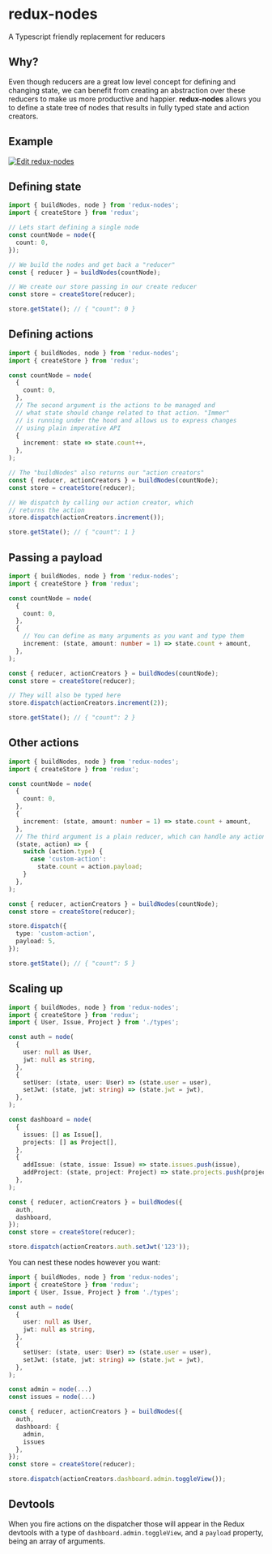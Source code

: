 # redux-nodes

A Typescript friendly replacement for reducers

## Why?

Even though reducers are a great low level concept for defining and changing state, we can benefit from creating an abstraction over these reducers to make us more productive and happier. **redux-nodes** allows you to define a state tree of nodes that results in fully typed state and action creators.

## Example

[![Edit redux-nodes](https://codesandbox.io/static/img/play-codesandbox.svg)](https://codesandbox.io/s/focused-cache-ed22i?fontsize=14&hidenavigation=1&theme=dark)


## Defining state

```ts
import { buildNodes, node } from 'redux-nodes';
import { createStore } from 'redux';

// Lets start defining a single node
const countNode = node({
  count: 0,
});

// We build the nodes and get back a "reducer"
const { reducer } = buildNodes(countNode);

// We create our store passing in our create reducer
const store = createStore(reducer);

store.getState(); // { "count": 0 }
```

## Defining actions

```ts
import { buildNodes, node } from 'redux-nodes';
import { createStore } from 'redux';

const countNode = node(
  {
    count: 0,
  },
  // The second argument is the actions to be managed and
  // what state should change related to that action. "Immer"
  // is running under the hood and allows us to express changes
  // using plain imperative API
  {
    increment: state => state.count++,
  },
);

// The "buildNodes" also returns our "action creators"
const { reducer, actionCreators } = buildNodes(countNode);
const store = createStore(reducer);

// We dispatch by calling our action creator, which
// returns the action
store.dispatch(actionCreators.increment());

store.getState(); // { "count": 1 }
```

## Passing a payload

```ts
import { buildNodes, node } from 'redux-nodes';
import { createStore } from 'redux';

const countNode = node(
  {
    count: 0,
  },
  {
    // You can define as many arguments as you want and type them
    increment: (state, amount: number = 1) => state.count + amount,
  },
);

const { reducer, actionCreators } = buildNodes(countNode);
const store = createStore(reducer);

// They will also be typed here
store.dispatch(actionCreators.increment(2));

store.getState(); // { "count": 2 }
```

## Other actions

```ts
import { buildNodes, node } from 'redux-nodes';
import { createStore } from 'redux';

const countNode = node(
  {
    count: 0,
  },
  {
    increment: (state, amount: number = 1) => state.count + amount,
  },
  // The third argument is a plain reducer, which can handle any action
  (state, action) => {
    switch (action.type) {
      case 'custom-action':
        state.count = action.payload;
    }
  },
);

const { reducer, actionCreators } = buildNodes(countNode);
const store = createStore(reducer);

store.dispatch({
  type: 'custom-action',
  payload: 5,
});

store.getState(); // { "count": 5 }
```

## Scaling up

```ts
import { buildNodes, node } from 'redux-nodes';
import { createStore } from 'redux';
import { User, Issue, Project } from './types';

const auth = node(
  {
    user: null as User,
    jwt: null as string,
  },
  {
    setUser: (state, user: User) => (state.user = user),
    setJwt: (state, jwt: string) => (state.jwt = jwt),
  },
);

const dashboard = node(
  {
    issues: [] as Issue[],
    projects: [] as Project[],
  },
  {
    addIssue: (state, issue: Issue) => state.issues.push(issue),
    addProject: (state, project: Project) => state.projects.push(project),
  },
);

const { reducer, actionCreators } = buildNodes({
  auth,
  dashboard,
});
const store = createStore(reducer);

store.dispatch(actionCreators.auth.setJwt('123'));
```

You can nest these nodes however you want:

```ts
import { buildNodes, node } from 'redux-nodes';
import { createStore } from 'redux';
import { User, Issue, Project } from './types';

const auth = node(
  {
    user: null as User,
    jwt: null as string,
  },
  {
    setUser: (state, user: User) => (state.user = user),
    setJwt: (state, jwt: string) => (state.jwt = jwt),
  },
);

const admin = node(...)
const issues = node(...)

const { reducer, actionCreators } = buildNodes({
  auth,
  dashboard: {
    admin,
    issues
  },
});
const store = createStore(reducer);

store.dispatch(actionCreators.dashboard.admin.toggleView());
```

## Devtools

When you fire actions on the dispatcher those will appear in the Redux devtools with a type of `dashboard.admin.toggleView`, and a `payload` property, being an array of arguments.
